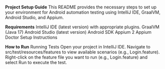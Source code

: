 **Project Setup Guide**
This README provides the necessary steps to set up your environment for Android automation testing using IntelliJ IDE, GraalVM, Android Studio, and Appium.

**Requirements**
IntelliJ IDE (latest version) with appropriate plugins.
GraalVM (Java 17)
Android Studio (latest version)
Android SDK
Appium 2
Appium Doctor
Setup Instructions

**How to Run**
Running Tests
Open your project in IntelliJ IDE.
Navigate to src/test/resources/features to view available scenarios (e.g., Login.feature).
Right-click on the feature file you want to run (e.g., Login.feature) and select Run to execute the test.
